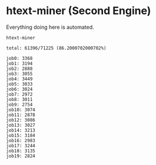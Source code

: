 # htext-miner (Second Engine)

Everything doing here is automated.

```
htext-miner

total: 61396/71225 (86.2000702000702%)

job0: 3368
job1: 3194
job2: 2888
job3: 3055
job4: 3449
job5: 3033
job6: 3024
job7: 2972
job8: 3011
job9: 2754
job10: 3074
job11: 2878
job12: 3086
job13: 3027
job14: 3213
job15: 3184
job16: 2983
job17: 3244
job18: 3135
job19: 2824
```